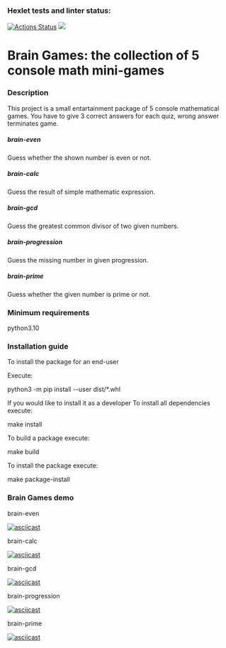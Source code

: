 ### Hexlet tests and linter status:
[![Actions Status](https://github.com/SergeyChapurin/python-project-49/actions/workflows/hexlet-check.yml/badge.svg)](https://github.com/SergeyChapurin/python-project-49/actions)
<a href="https://codeclimate.com/github/SergeyChapurin/python-project-49/maintainability"><img src="https://api.codeclimate.com/v1/badges/4b41b0326b57dcc460c3/maintainability" /></a>

# Brain Games: the collection of 5 console math mini-games

### Description
This project is a small entartainment package of 5 console mathematical games. You have to give 3 correct answers for each quiz, wrong answer terminates game.

##### brain-even
Guess whether the shown number is even or not.

##### brain-calc
Guess the result of simple mathematic expression.

##### brain-gcd
Guess the greatest common divisor of two given numbers.

##### brain-progression
Guess the missing number in given progression.

##### brain-prime
Guess whether the given number is prime or not.

### Minimum requirements
python3.10

### Installation guide

To install the package for an end-user

Execute:

python3 -m pip install --user dist/*.whl

If you would like to install it as a developer
To install all dependencies execute:

make install

To build a package execute:

make build

To install the package execute:

make package-install

### Brain Games demo

<p>brain-even</p>

[![asciicast](https://asciinema.org/a/4Lmu0nXnmuegiLD90lAh05Zhs.svg)](https://asciinema.org/a/4Lmu0nXnmuegiLD90lAh05Zhs)

<p>brain-calc</p>

[![asciicast](https://asciinema.org/a/Chpt8QAeHknpyu4XTm6fqlCyz.svg)](https://asciinema.org/a/Chpt8QAeHknpyu4XTm6fqlCyz)

<p>brain-gcd</p>

[![asciicast](https://asciinema.org/a/0FrzLRtuufq6aHCWSUKLE6c9M.svg)](https://asciinema.org/a/0FrzLRtuufq6aHCWSUKLE6c9M)

<p>brain-progression</p>

[![asciicast](https://asciinema.org/a/ECbDoGkQs1EqskLZ4pflrQpZo.svg)](https://asciinema.org/a/ECbDoGkQs1EqskLZ4pflrQpZo)

<p>brain-prime</p>

[![asciicast](https://asciinema.org/a/GjpMse2GnSzrDtjjS3rcG7m9w.svg)](https://asciinema.org/a/GjpMse2GnSzrDtjjS3rcG7m9w)
